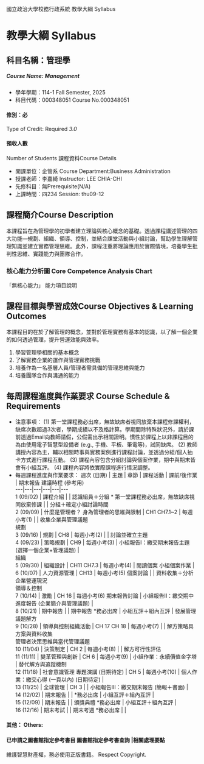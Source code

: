 國立政治大學校務行政系統 教學大綱 Syllabus
# 教學大綱 Syllabus
##  科目名稱：管理學 
#####  Course Name: Management
  * 學年學期：114-1 Fall Semester, 2025 
  * 科目代碼：000348051 Course No.000348051
#### 修別：必
Type of Credit: Required 
_3.0_
#### 預收人數
Number of Students
課程資料Course Details
  * 開課單位：企管系 Course Department:Business Administration 
  * 授課老師：李嘉綺 Instructor: LEE CHIA-CHI 
  * 先修科目：無Prerequisite(N/A)
  * 上課時間：四234 Session: thu09-12
##  課程簡介Course Description
本課程旨在為管理學的初學者建立理論與核心概念的基礎。透過課程講述管理的四大功能—規劃、組織、領導、控制，並結合課堂活動與小組討論，幫助學生理解管理知識並建立實務管理思維。此外，課程注重將理論應用於實際情境，培養學生批判性思維、實踐能力與團隊合作。
###  核心能力分析圖 Core Competence Analysis Chart
「無核心能力」 
能力項目說明
##  課程目標與學習成效Course Objectives & Learning Outcomes 
本課程目的在於了解管理的概念，並對於管理實務有基本的認識，以了解一個企業的如何透過管理，提升營運效能與效率。
  1. 學習管理學相關的基本概念
  2. 了解實務企業的運作與管理實務挑戰
  3. 培養作為一名基層人員/管理者需具備的管理思維與能力
  4. 培養團隊合作與溝通的能力
##  每周課程進度與作業要求 Course Schedule & Requirements
  * 注意事項：
(1) 第一堂課程務必出席，無故缺席者視同放棄本課程修課權利，缺席次數超過3次者，學期成績以不及格計算。學期間除特殊狀況外，請於課前透過Email向教師請假，公假需出示相關證明。慣性於課程上以非課程目的為由使用電子智慧型設備者 (e.g., 手機、平板、筆電等)，試同缺席。
(2) 教師講授內容為主，輔以相關時事與實務案例進行課程討論，並透過分組/個人抽卡方式進行課程互動。
(3) 課程內容包含分組討論與個案作業，期中與期末皆會有小組互評。
(4) 課程內容將依實際課程進行情況調整。
  * 每週課程進度與作業要求：
週次 (日期) |  主題 |  章節 |  課程活動 |  課前/後作業 |  期末報告 建議時程 (參考用)  
---|---|---|---|---|---  
1 (09/02) |  課程介紹 |  |  認識組員＋分組 * 第一堂課程務必出席，無故缺席視同放棄修課 |  |  分組＋確定小組討論時間  
2 (09/09) |  什麼是管理者？ 身為管理者的思維與限制 |  CH1 CH7.1~2 |  每週小考(1) |  |  收集企業與管理議題  
規劃  
3 (09/16) |  規劃 |  CH8 |  每週小考(2) |  |  討論並確立主題  
4 (09/23) |  策略規劃 |  CH9 |  每週小考(3) |  小組報告I：繳交期末報告主題 (選擇一個企業+管理議題) |   
組織  
5 (09/30) |  組織設計 |  CH11 CH7.3 |  每週小考(4) |  閱讀個案 小組個案作業 |   
6 (10/07) |  人力資源管理 |  CH13 |  每週小考(5) 個案討論 |  |  資料收集＋分析企業營運現況  
領導＆控制  
7 (10/14) |  激勵 |  CH 16 |  每週小考(6) 期末報告討論 |  小組報告II：繳交期中進度報告 (企業簡介與管理議題) |   
8 (10/21) |  期中報告 |  |  期中報告 *務必出席 |  小組互評＋組內互評 |  發展管理議題解方  
9 (10/28) |  領導與控制組織活動 |  CH 17 CH 18 |  每週小考(7) |  |  解方策略具方案與資料收集  
管理者決策思維與當代管理議題  
10 (11/04) |  決策制定 |  CH 2 |  每週小考(8) |  |  解方可行性評估  
11 (11/11) |  變革管理與創新 |  CH 6 |  每週小考(9) |  小組作業：永續價值金字塔 |  替代解方與追蹤機制  
12 (11/18) |  社會意識管理 專題演講 (日期待定) |  CH 5 |  每週小考(10) |  個人作業：繳交心得 (一頁以內) (日期待定) |   
13 (11/25) |  全球管理 |  CH 3 |  |  小組報告III：繳交期末報告 (簡報＋書面) |   
14 (12/02) |  期末報告 |  |  *務必出席 |  小組互評＋組內互評 |   
15 (12/09) |  期末報告 |  |  頒獎典禮 *務必出席 |  小組互評＋組內互評 |   
16 (12/16) |  期末考試 |  |  期末考週 *務必出席 |  |   
####  其他： Others:
####  已申請之圖書館指定參考書目  圖書館指定參考書查詢 |相關處理要點
維護智慧財產權，務必使用正版書籍。 Respect Copyright.